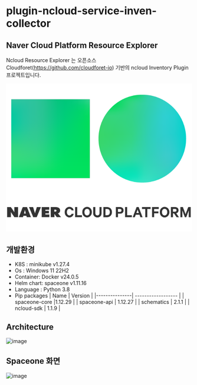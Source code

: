 # plugin-ncloud-service-inven-collector

## Naver Cloud Platform Resource Explorer

Ncloud Resource Explorer 는 오픈소스 Cloudforet(https://github.com/cloudforet-io) 기반의 ncloud Inventory Plugin 프로젝트입니다.

<p align="center"><img src="https://raw.githubusercontent.com/chulgyujeon/images/main/naver-cloud-img.png" ></p>


## 개발환경
* K8S : minikube v1.27.4
* Os : Windows 11 22H2
* Container: Docker v24.0.5
* Helm chart: spaceone v1.11.16
* Language : Python 3.8
* Pip packages
     | Name          | Version            |
     |---------------| ------------------ |
     | spaceone-core |1.12.29 |
     | spaceone-api  | 1.12.27 |
     | schematics    | 2.1.1 |
     | ncloud-sdk    | 1.1.9 |


## Architecture

![image](https://github.com/chulgyujeon/plugin-ncloud-service-inven-collector/assets/101609006/d57bf765-14d8-4d79-ad6c-2826ecae1bcc)


## Spaceone 화면
![image](https://github.com/chulgyujeon/plugin-ncloud-service-inven-collector/assets/101609006/304db630-b312-4179-9494-7af6ab06f7ef)

